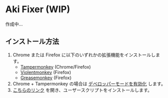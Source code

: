 # Aki Fixer (WIP)

作成中…

## インストール方法

1. Chrome または Firefox に以下のいずれかの拡張機能をインストールします。
    - [Tampermonkey](https://www.tampermonkey.net/) (Chrome/Firefox)
    - [Violentmonkey](https://violentmonkey.github.io/) (Firefox)
    - [Greasemonkey](https://addons.mozilla.org/ja/firefox/addon/greasemonkey/) (Firefox)
2. Chrome + Tampermonkey の場合は [デベロッパーモードを有効化](https://www.google.com/search?q=Chrome+%E3%83%87%E3%83%99%E3%83%AD%E3%83%83%E3%83%91%E3%83%BC%E3%83%A2%E3%83%BC%E3%83%89+%E6%9C%89%E5%8A%B9%E5%8C%96) します。
3. [こちらのリンク](https://github.com/shapoco/aki-fixer/raw/refs/heads/main/dist/aki-fixer.user.js) を開き、ユーザースクリプトをインストールします。
